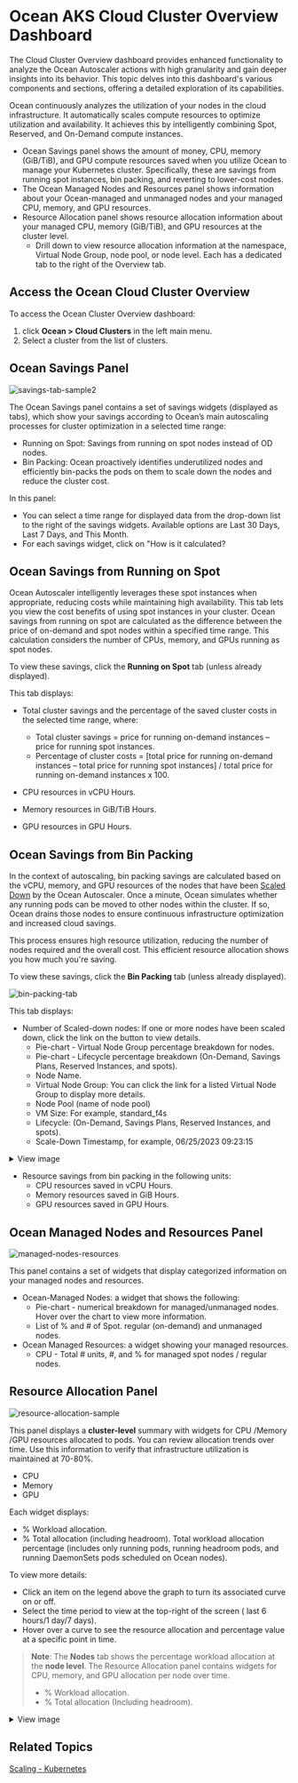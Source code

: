 # Ocean AKS Cloud Cluster Overview Dashboard

The Cloud Cluster Overview dashboard provides enhanced functionality to analyze the Ocean Autoscaler actions with high granularity and gain deeper insights into its behavior. 
This topic delves into this dashboard's various components and sections, offering a detailed exploration of its capabilities. 

Ocean continuously analyzes the utilization of your nodes in the cloud infrastructure. It automatically scales compute resources to optimize utilization and availability. It achieves this by intelligently combining Spot, Reserved, and On-Demand compute instances.

* Ocean Savings panel shows the amount of money, CPU, memory (GiB/TiB), and GPU compute resources saved when you utilize Ocean to manage your Kubernetes cluster. Specifically, these are savings from running spot instances, bin packing, and reverting to lower-cost nodes. 
* The Ocean Managed Nodes and Resources panel shows information about your Ocean-managed and unmanaged nodes and your managed CPU, memory, and GPU resources.
* Resource Allocation panel shows resource allocation information about your managed CPU, memory (GiB/TiB), and GPU resources at the cluster level.
  * Drill down to view resource allocation information at the namespace, Virtual Node Group, node pool, or node level. Each has a dedicated tab to the right of the Overview tab.

## Access the Ocean Cloud Cluster Overview

To access the Ocean Cluster Overview dashboard: 
1. click **Ocean > Cloud Clusters** in the left main menu.
2. Select a cluster from the list of clusters. 

## Ocean Savings Panel

![savings-tab-sample2](https://github.com/user-attachments/assets/d36f3ea4-215a-4eb1-bad3-a6acdd3533f6)

The Ocean Savings panel contains a set of savings widgets (displayed as tabs), which show your savings according to Ocean’s main autoscaling processes for cluster optimization in a selected time range:  

* Running on Spot: Savings from running on spot nodes instead of OD nodes. 
* Bin Packing: Ocean proactively identifies underutilized nodes and efficiently bin-packs the pods on them to scale down the nodes and reduce the cluster cost.

In this panel: 

* You can select a time range for displayed data from the drop-down list to the right of the savings widgets. Available options are Last 30 Days, Last 7 Days, and This Month. 
* For each savings widget, click on "How is it calculated?  

## Ocean Savings from Running on Spot

Ocean Autoscaler intelligently leverages these spot instances when appropriate, reducing costs while maintaining high availability. This tab lets you view the cost benefits of using spot instances in your cluster. 
Ocean savings from running on spot are calculated as the difference between the price of on-demand and spot nodes within a specified time range. This calculation considers the number of CPUs, memory, and GPUs running as spot nodes. 

To view these savings, click the **Running on Spot** tab (unless already displayed). 

This tab displays: 

* Total cluster savings and the percentage of the saved cluster costs in the selected time range, where: 
  * Total cluster savings = price for running on-demand instances – price for running spot instances. 
  * Percentage of cluster costs = [total price for running on-demand instances – total price for running spot instances] / total price for running on-demand instances x 100. 

* CPU resources in vCPU Hours.
* Memory resources in GiB/TiB Hours.
* GPU resources in GPU Hours.

## Ocean Savings from Bin Packing

In the context of autoscaling, bin packing savings are calculated based on the vCPU, memory, and GPU resources of the nodes that have been [Scaled Down](https://docs.spot.io/ocean/features/scaling-kubernetes?id=scale-down) by the Ocean Autoscaler. Once a minute, Ocean simulates whether any running pods can be moved to other nodes within the cluster. If so, Ocean drains those nodes to ensure continuous infrastructure optimization and increased cloud savings.   

This process ensures high resource utilization, reducing the number of nodes required and the overall cost. This efficient resource allocation shows you how much you're saving. 

To view these savings, click the **Bin Packing** tab (unless already displayed). 

![bin-packing-tab](https://github.com/user-attachments/assets/9f1de767-b7c3-4336-9f16-bc150a914397)

This tab displays: 

* Number of Scaled-down nodes: If one or more nodes have been scaled down, click the link on the button to view details. 
  * Pie-chart - Virtual Node Group percentage breakdown for nodes.
  * Pie-chart - Lifecycle percentage breakdown (On-Demand, Savings Plans, Reserved Instances, and spots).
  * Node Name.
  * Virtual Node Group: You can click the link for a listed Virtual Node Group to display more details.
  * Node Pool (name of node pool)
  * VM Size: For example, standard_f4s
  * Lifecycle: (On-Demand, Savings Plans, Reserved Instances, and spots).
  * Scale-Down Timestamp, for example, 06/25/2023 09:23:15
 
<details>
   <summary markdown="span">View image</summary>

   <img src="https://github.com/user-attachments/assets/cd441ec3-7fe1-4e8f-9c31-888a000105ef"/>

</details>

* Resource savings from bin packing in the following units:
  * CPU resources saved in vCPU Hours.
  * Memory resources saved in GiB Hours.
  * GPU resources saved in GPU Hours.

## Ocean Managed Nodes and Resources Panel

![managed-nodes-resources](https://github.com/user-attachments/assets/3b5a9bb0-b3d2-4b75-b510-88f5de04afbc)

This panel contains a set of widgets that display categorized information on your managed nodes and resources.

* Ocean-Managed Nodes: a widget that shows the following:
  * Pie-chart - numerical breakdown for managed/unmanaged nodes. Hover over the chart to view more information.
  * List of % and # of Spot. regular (on-demand) and unmanaged nodes.
* Ocean Managed Resources: a widget showing your managed resources.
  * CPU - Total # units, #, and % for managed spot nodes / regular nodes.

## Resource Allocation Panel

![resource-allocation-sample](https://github.com/user-attachments/assets/7aa25b61-8260-4aa4-a122-274786d1ef15)

This panel displays a **cluster-level** summary with widgets for CPU /Memory /GPU resources allocated to pods. You can review allocation trends over time. Use this information to verify that infrastructure utilization is maintained at 70-80%.
* CPU
* Memory
* GPU

Each widget displays:
* % Workload allocation.
* % Total allocation (including headroom). Total workload allocation percentage (includes only running pods, running headroom pods, and running DaemonSets pods scheduled on Ocean nodes).

To view more details:
* Click an item on the legend above the graph to turn its associated curve on or off.
* Select the time period to view at the top-right of the screen ( last 6 hours/1 day/7 days).
* Hover over a curve to see the resource allocation and percentage value at a specific point in time.

>**Note**: The **Nodes** tab shows the percentage workload allocation at the **node level**.
> The Resource Allocation panel contains widgets for CPU, memory, and GPU allocation per node over time.
> * % Workload allocation.
> * % Total allocation (Including headroom).

<details>
   <summary markdown="span">View image</summary>

![nodes-tab](https://github.com/user-attachments/assets/75ec851a-71c0-4170-8c78-8361f3944f16)

 </details>

## Related Topics

[Scaling - Kubernetes](https://docs.spot.io/ocean/features/scaling-kubernetes)











